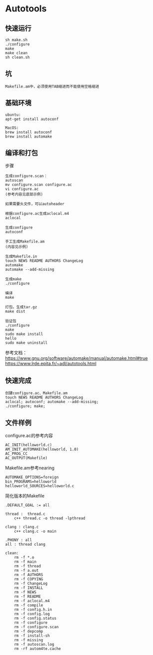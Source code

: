 # Autotools

## 快速运行

```
sh make.sh
./configure
make
make clean
sh clean.sh
```

## 坑

```
Makefile.am中，必须使用TAB缩进而不能使用空格缩进
```

## 基础环境

```
ubuntu:
apt-get install autoconf

MacOS:
brew install autoconf
brew install automake
```

## 编译和打包

步骤
```
生成configure.scan：
autoscan
mv configure.scan configure.ac
vi configure.ac
(参考内容见底部示例)

如果需要头文件，可以autoheader

根据configure.ac生成aclocal.m4
aclocal

生成configure
autoconf

手工生成Makefile.am
(内容见示例)

生成Makefile.in
touch NEWS README AUTHORS ChangeLog
automake
automake --add-missing

生成make
./configure

编译
make

打包，生成tar.gz
make dist

验证包
./configure
make
sudo make install
hello
sudo make uninstall
```

参考文档：https://www.gnu.org/software/automake/manual/automake.html#true
https://www.lrde.epita.fr/~adl/autotools.html

## 快速完成

```
创建configure.ac、Makefile.am
touch NEWS README AUTHORS ChangeLog
aclocal; autoconf; automake --add-missing;
./configure; make;
```

## 文件样例

configure.ac的参考内容
```
AC_INIT(helloworld.c)
AM_INIT_AUTOMAKE(helloworld, 1.0)
AC_PROG_CC
AC_OUTPUT(Makefile)
```

Makefile.am参考nearing
```
AUTOMAKE_OPTIONS=foreign
bin_PROGRAMS=helloworld
helloworld_SOURCES=helloworld.c
```

简化版本的Makefile

```
.DEFAULT_GOAL := all

thread :  thread.c
	c++ thread.c -o thread -lpthread

clang : clang.c
	c++ clang.c -o main

.PHONY : all
all : thread clang

clean:
	rm -f *.o
	rm -f main
	rm -f thread
	rm -f a.out
    rm -f AUTHORS
	rm -f COPYING
	rm -f ChangeLog
	rm -f INSTALL
	rm -f NEWS
	rm -f README
	rm -f aclocal.m4
	rm -f compile
	rm -f config.h.in
	rm -f config.log
	rm -f config.status
	rm -f configure
	rm -f configure.scan
	rm -f depcomp
	rm -f install-sh
	rm -f missing
	rm -f autoscan.log
	rm -rf autom4te.cache
```